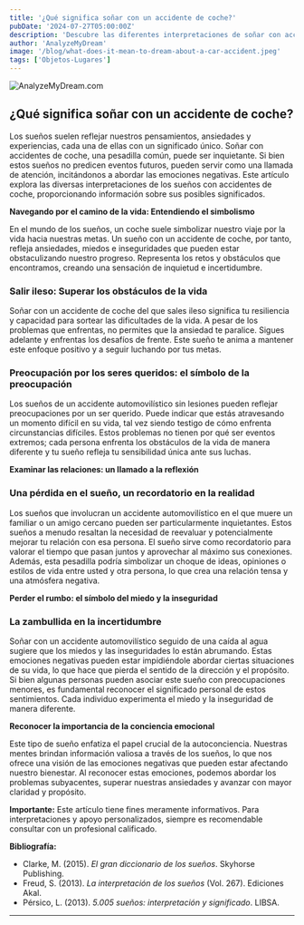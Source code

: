 ```yaml
---
title: '¿Qué significa soñar con un accidente de coche?'
pubDate: '2024-07-27T05:00:00Z'
description: 'Descubre las diferentes interpretaciones de soñar con accidente automovilístico, desde una reflexión sobre tus preocupaciones hasta una advertencia de tu subconsciente.'
author: 'AnalyzeMyDream'
image: '/blog/what-does-it-mean-to-dream-about-a-car-accident.jpeg'
tags: ['Objetos-Lugares']
---
```


![AnalyzeMyDream.com](/blog/what-does-it-mean-to-dream-about-a-car-accident.jpeg)

## ¿Qué significa soñar con un accidente de coche?

Los sueños suelen reflejar nuestros pensamientos, ansiedades y experiencias, cada una de ellas con un significado único. Soñar con accidentes de coche, una pesadilla común, puede ser inquietante. Si bien estos sueños no predicen eventos futuros, pueden servir como una llamada de atención, incitándonos a abordar las emociones negativas. Este artículo explora las diversas interpretaciones de los sueños con accidentes de coche, proporcionando información sobre sus posibles significados.

**Navegando por el camino de la vida: Entendiendo el simbolismo**

En el mundo de los sueños, un coche suele simbolizar nuestro viaje por la vida hacia nuestras metas. Un sueño con un accidente de coche, por tanto, refleja ansiedades, miedos e inseguridades que pueden estar obstaculizando nuestro progreso. Representa los retos y obstáculos que encontramos, creando una sensación de inquietud e incertidumbre.

### Salir ileso: Superar los obstáculos de la vida

Soñar con un accidente de coche del que sales ileso significa tu resiliencia y capacidad para sortear las dificultades de la vida. A pesar de los problemas que enfrentas, no permites que la ansiedad te paralice. Sigues adelante y enfrentas los desafíos de frente. Este sueño te anima a mantener este enfoque positivo y a seguir luchando por tus metas.

### Preocupación por los seres queridos: el símbolo de la preocupación

Los sueños de un accidente automovilístico sin lesiones pueden reflejar preocupaciones por un ser querido. Puede indicar que estás atravesando un momento difícil en su vida, tal vez siendo testigo de cómo enfrenta circunstancias difíciles. Estos problemas no tienen por qué ser eventos extremos; cada persona enfrenta los obstáculos de la vida de manera diferente y tu sueño refleja tu sensibilidad única ante sus luchas.

**Examinar las relaciones: un llamado a la reflexión**

### Una pérdida en el sueño, un recordatorio en la realidad

Los sueños que involucran un accidente automovilístico en el que muere un familiar o un amigo cercano pueden ser particularmente inquietantes. Estos sueños a menudo resaltan la necesidad de reevaluar y potencialmente mejorar tu relación con esa persona. El sueño sirve como recordatorio para valorar el tiempo que pasan juntos y aprovechar al máximo sus conexiones. Además, esta pesadilla podría simbolizar un choque de ideas, opiniones o estilos de vida entre usted y otra persona, lo que crea una relación tensa y una atmósfera negativa.

**Perder el rumbo: el símbolo del miedo y la inseguridad**

### La zambullida en la incertidumbre

Soñar con un accidente automovilístico seguido de una caída al agua sugiere que los miedos y las inseguridades lo están abrumando. Estas emociones negativas pueden estar impidiéndole abordar ciertas situaciones de su vida, lo que hace que pierda el sentido de la dirección y el propósito. Si bien algunas personas pueden asociar este sueño con preocupaciones menores, es fundamental reconocer el significado personal de estos sentimientos. Cada individuo experimenta el miedo y la inseguridad de manera diferente.

**Reconocer la importancia de la conciencia emocional**

Este tipo de sueño enfatiza el papel crucial de la autoconciencia. Nuestras mentes brindan información valiosa a través de los sueños, lo que nos ofrece una visión de las emociones negativas que pueden estar afectando nuestro bienestar. Al reconocer estas emociones, podemos abordar los problemas subyacentes, superar nuestras ansiedades y avanzar con mayor claridad y propósito.

**Importante:** Este artículo tiene fines meramente informativos. Para interpretaciones y apoyo personalizados, siempre es recomendable consultar con un profesional calificado. 

**Bibliografía:**

* Clarke, M. (2015). *El gran diccionario de los sueños*. Skyhorse Publishing.
* Freud, S. (2013). *La interpretación de los sueños* (Vol. 267). Ediciones Akal.
* Pérsico, L. (2013). *5.005 sueños: interpretación y significado*. LIBSA.

---